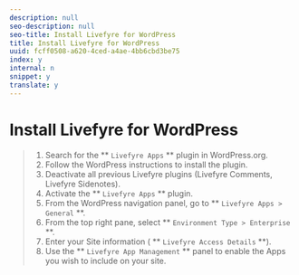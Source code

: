 ```yaml
---
description: null
seo-description: null
seo-title: Install Livefyre for WordPress
title: Install Livefyre for WordPress
uuid: fcff0508-a620-4ced-a4ae-4bb6cbd3be75
index: y
internal: n
snippet: y
translate: y
---
```


# Install Livefyre for WordPress


>1. Search for the ** `Livefyre Apps` ** plugin in WordPress.org.
>1. Follow the WordPress instructions to install the plugin.
>1. Deactivate all previous Livefyre plugins (Livefyre Comments, Livefyre Sidenotes).
>1. Activate the ** `Livefyre Apps` ** plugin.
>1. From the WordPress navigation panel, go to ** `Livefyre Apps > General` **.
>1. From the top right pane, select ** `Environment Type > Enterprise` **.
>1. Enter your Site information ( ** `Livefyre Access Details` **).
>1. Use the ** `Livefyre App Management` ** panel to enable the Apps you wish to include on your site.
